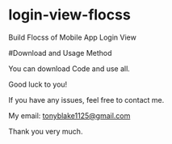 # login-view-flocss
Build Flocss of Mobile App Login View

#Download and Usage Method

You can download Code and use all.

Good luck to you!

If you have any issues, feel free to contact me.

My email: tonyblake1125@gmail.com

Thank you very much.
